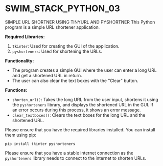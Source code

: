 # SWIM_STACK_PYTHON_03
SIMPLE URL SHORTNER USING TINYURL AND PYSHORTNER
This Python program is a simple URL shortener application.

**Required Libraries:**
1. `tkinter`: Used for creating the GUI of the application.
2. `pyshorteners`: Used for shortening the URLs.

**Functionality:**
- The program creates a simple GUI where the user can enter a long URL and get a shortened URL in return.
- The user can also clear the text boxes with the "Clear" button.

**Functions:**
- `shorten_url()`: Takes the long URL from the user input, shortens it using the `pyshorteners` library, and displays the shortened URL in the GUI. If an error occurs during this process, it shows an error message.
- `clear_textboxes()`: Clears the text boxes for the long URL and the shortened URL.

Please ensure that you have the required libraries installed. You can install them using pip:
```
pip install tkinter pyshorteners
```
Please ensure that you have a stable internet connection as the `pyshorteners` library needs to connect to the internet to shorten URLs. 
